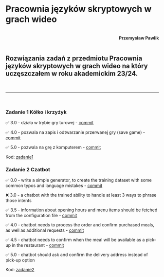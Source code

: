 # **Pracownia języków skryptowych w grach wideo**
<br>
<div style="text-align: right"><b>Przemysław Pawlik</b></div>
<br>

## Rozwiązania zadań z przedmiotu Pracownia języków skryptowych w grach wideo na który uczęszczałem w roku akademickim 23/24.
<br>

----------
<br>

### Zadanie 1 Kółko i krzyżyk

✅ 3.0 - działa w trybie gry turowej - [commit](https://github.com/bestemic/Skrypty_gry_2023-2024/commit/61e949cf3684af398c8a38f1985971a48efc9161)

✅ 4.0 - pozwala na zapis i odtwarzanie przerwanej gry (save game) - [commit](https://github.com/bestemic/Skrypty_gry_2023-2024/commit/0e077f16d28b35fa0a4166b217f2217ce170af21)

✅ 5.0 - pozwala na grę z komputerem - [commit](https://github.com/bestemic/Skrypty_gry_2023-2024/commit/61e949cf3684af398c8a38f1985971a48efc9161)

Kod: [zadanie1](zadanie1/)

### Zadanie 2 Czatbot

✅ 0.0 - write a simple generator, to create the training dataset with some common typos and language mistakes - [commit](https://github.com/bestemic/Skrypty_gry_2023-2024/commit/a36e11315aee0c73643c3b16007aa3656d41a61b)

❌ 3.0 - a chatbot with the trained ability to handle at least 3 ways to phrase those intents

✅ 3.5 - information about opening hours and menu items should be fetched from the configuration file - [commit](https://github.com/bestemic/Skrypty_gry_2023-2024/commit/690514541fba11da86d7fdc7b3233d311166a4e7)

✅ 4.0 - chatbot needs to process the order and confirm purchased meals, as well as additional requests - [commit](https://github.com/bestemic/Skrypty_gry_2023-2024/commit/7a06f12d2f61135ae6882a0d389ca798cde9ebb3)

✅ 4.5 - chatbot needs to confirm when the meal will be available as a pick-up in the restaurant - [commit](https://github.com/bestemic/Skrypty_gry_2023-2024/commit/7a06f12d2f61135ae6882a0d389ca798cde9ebb3)

✅ 5.0 - chatbot should ask and confirm the delivery address instead of pick-up option

Kod: [zadanie2](zadanie2/)